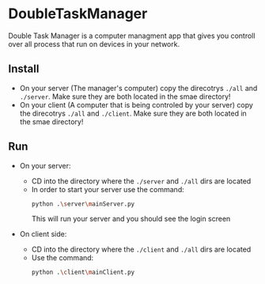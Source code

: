 # DoubleTaskManager

Double Task Manager is a computer managment app that gives you controll over all process that run on devices in your network.

## Install
- On your server (The manager's computer) copy the direcotrys ```./all``` and ```./server```. Make sure they are both located in the smae directory!
- On your client (A computer that is being controled by your server) copy the direcotrys ```./all``` and ```./client```. Make sure they are both located in the smae directory!

## Run
- On your server:
  - CD into the directory where the ```./server``` and ```./all``` dirs are located
  - In order to start your server use the command:
    ```bash
    python .\server\mainServer.py
    ```
    This will run your server and you should see the login screen

- On client side:
  - CD into the directory where the ```./client``` and ```./all``` dirs are located
  - Use the command:
    ```bash
    python .\client\mainClient.py
    ```
  

